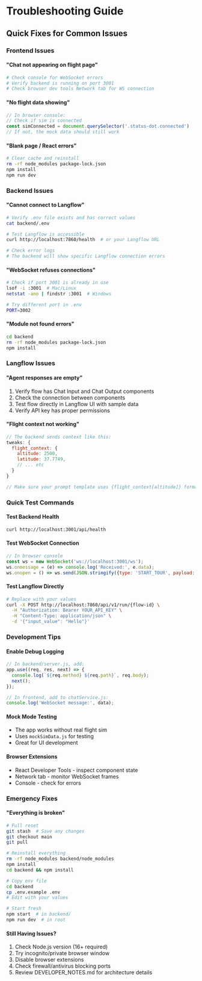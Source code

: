 # Troubleshooting Guide

## Quick Fixes for Common Issues

### Frontend Issues

#### "Chat not appearing on flight page"
```bash
# Check console for WebSocket errors
# Verify backend is running on port 3001
# Check browser dev tools Network tab for WS connection
```

#### "No flight data showing"
```javascript
// In browser console:
// Check if sim is connected
const simConnected = document.querySelector('.status-dot.connected')
// If not, the mock data should still work
```

#### "Blank page / React errors"
```bash
# Clear cache and reinstall
rm -rf node_modules package-lock.json
npm install
npm run dev
```

### Backend Issues

#### "Cannot connect to Langflow"
```bash
# Verify .env file exists and has correct values
cat backend/.env

# Test Langflow is accessible
curl http://localhost:7860/health  # or your Langflow URL

# Check error logs
# The backend will show specific Langflow connection errors
```

#### "WebSocket refuses connections"
```bash
# Check if port 3001 is already in use
lsof -i :3001  # Mac/Linux
netstat -ano | findstr :3001  # Windows

# Try different port in .env
PORT=3002
```

#### "Module not found errors"
```bash
cd backend
rm -rf node_modules package-lock.json
npm install
```

### Langflow Issues

#### "Agent responses are empty"
1. Verify flow has Chat Input and Chat Output components
2. Check the connection between components
3. Test flow directly in Langflow UI with sample data
4. Verify API key has proper permissions

#### "Flight context not working"
```javascript
// The backend sends context like this:
tweaks: {
  flight_context: {
    altitude: 2500,
    latitude: 37.7749,
    // ... etc
  }
}

// Make sure your prompt template uses {flight_context[altitude]} format
```

### Quick Test Commands

#### Test Backend Health
```bash
curl http://localhost:3001/api/health
```

#### Test WebSocket Connection
```javascript
// In browser console
const ws = new WebSocket('ws://localhost:3001/ws');
ws.onmessage = (e) => console.log('Received:', e.data);
ws.onopen = () => ws.send(JSON.stringify({type: 'START_TOUR', payload: {}}));
```

#### Test Langflow Directly
```bash
# Replace with your values
curl -X POST http://localhost:7860/api/v1/run/{flow-id} \
  -H "Authorization: Bearer YOUR_API_KEY" \
  -H "Content-Type: application/json" \
  -d '{"input_value": "Hello"}'
```

### Development Tips

#### Enable Debug Logging
```javascript
// In backend/server.js, add:
app.use((req, res, next) => {
  console.log(`${req.method} ${req.path}`, req.body);
  next();
});

// In frontend, add to chatService.js:
console.log('WebSocket message:', data);
```

#### Mock Mode Testing
- The app works without real flight sim
- Uses `mockSimData.js` for testing
- Great for UI development

#### Browser Extensions
- React Developer Tools - inspect component state
- Network tab - monitor WebSocket frames
- Console - check for errors

### Emergency Fixes

#### "Everything is broken"
```bash
# Full reset
git stash  # Save any changes
git checkout main
git pull

# Reinstall everything
rm -rf node_modules backend/node_modules
npm install
cd backend && npm install

# Copy env file
cd backend
cp .env.example .env
# Edit with your values

# Start fresh
npm start  # in backend/
npm run dev  # in root
```

#### Still Having Issues?
1. Check Node.js version (16+ required)
2. Try incognito/private browser window
3. Disable browser extensions
4. Check firewall/antivirus blocking ports
5. Review DEVELOPER_NOTES.md for architecture details